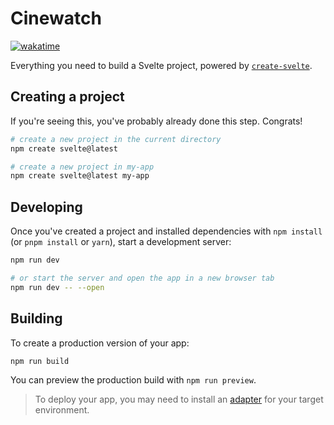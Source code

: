 # Cinewatch
[![wakatime](https://wakatime.com/badge/user/f983c5d0-c6d8-471e-a499-43763ad1d6b4/project/018e57ff-f5c4-4339-9bd3-fa5879f59b89.svg)](https://wakatime.com/badge/user/f983c5d0-c6d8-471e-a499-43763ad1d6b4/project/018e57ff-f5c4-4339-9bd3-fa5879f59b89)

Everything you need to build a Svelte project, powered by [`create-svelte`](https://github.com/sveltejs/kit/tree/main/packages/create-svelte).

## Creating a project

If you're seeing this, you've probably already done this step. Congrats!

```bash
# create a new project in the current directory
npm create svelte@latest

# create a new project in my-app
npm create svelte@latest my-app
```

## Developing

Once you've created a project and installed dependencies with `npm install` (or `pnpm install` or `yarn`), start a development server:

```bash
npm run dev

# or start the server and open the app in a new browser tab
npm run dev -- --open
```

## Building

To create a production version of your app:

```bash
npm run build
```

You can preview the production build with `npm run preview`.

> To deploy your app, you may need to install an [adapter](https://kit.svelte.dev/docs/adapters) for your target environment.
